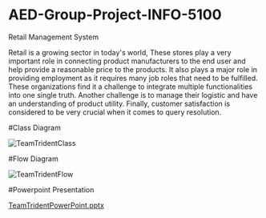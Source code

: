 # AED-Group-Project-INFO-5100
Retail Management System

Retail is a growing sector in today's world, These stores play a very important role in connecting product manufacturers to the end user and help provide a reasonable price to the products.  It also plays a major role in providing employment as it requires many job roles that need to be fulfilled.  These organizations find it a challenge to integrate multiple functionalities into one single truth. Another challenge is to manage their logistic and have an understanding of product utility. Finally, customer satisfaction is considered to be very crucial when it comes to query resolution.​

#Class Diagram

![TeamTridentClass](https://user-images.githubusercontent.com/113540077/206957466-43cdb3b1-de3f-4819-b210-a349c3b3f614.jpg)


#Flow Diagram

![TeamTridentFlow](https://user-images.githubusercontent.com/113540077/206957528-71b88270-eca5-47af-8efc-e136a7702fa0.jpg)


#Powerpoint Presentation

[TeamTridentPowerPoint.pptx](https://github.com/ajinabraham1998/AED-Group-Project-INFO-5100/files/10204477/TeamTridentPowerPoint.pptx)






